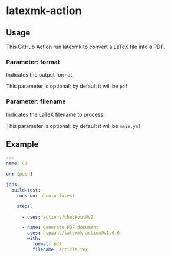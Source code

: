 # latexmk-action

## Usage

This GitHub Action run latexmk to convert a LaTeX file into a PDF.

### Parameter: format

Indicates the output format.

This parameter is optional; by default it will be `pdf`

### Parameter: filename

Indicates the LaTeX filename to process.

This parameter is optional; by default it will be `main.yml`

## Example

```yaml
---
name: CI

on: [push]

jobs:
  build-test:
    runs-on: ubuntu-latest

    steps:

      - uses: actions/checkout@v2

      - name: Generate PDF document
        uses: hspaans/latexmk-action@v1.0.6
        with:
          format: pdf
          filename: article.tex
```
